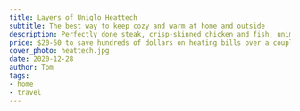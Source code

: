 ```yaml
---
title: Layers of Uniqlo Heattech 
subtitle: The best way to keep cozy and warm at home and outside
description: Perfectly done steak, crisp-skinned chicken and fish, unimpeachable stir fry and veggies, breakfast worth waking up for… a cast iron skillet can handle it all. It's the easiest, fastest way to cook amazing meals. Inexpensive cast iron can be effortless to clean, gets better with use, and promises to last multiple lifetimes of daily tasty cooking.
price: $20-50 to save hundreds of dollars on heating bills over a couple years
cover_photo: heattech.jpg
date: 2020-12-28
author: Tom
tags:
- home
- travel
---
```


